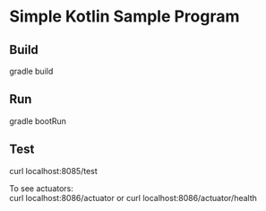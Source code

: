 
# Simple Kotlin Sample Program 
  
## Build
gradle build
## Run
gradle bootRun

## Test
curl localhost:8085/test

To see actuators: <br />
curl localhost:8086/actuator or
curl localhost:8086/actuator/health